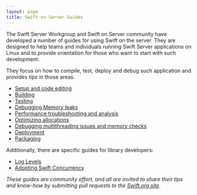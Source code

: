 ```yaml
---
layout: page
title: Swift on Server Guides
---
```


The Swift Server Workgroup and Swift on Server community have developed a number of guides for using Swift on the server.  They are designed to help teams and individuals running Swift Server applications on Linux and to provide orientation for those who want to start with such development.

They focus on how to compile, test, deploy and debug such application and provides tips in those areas.

- [Setup and code editing]({{site.url}}/server/guides/setup-and-ide-alternatives/)
- [Building]({{site.url}}/server/guides/building/)
- [Testing]({{site.url}}/server/guides/testing/)
- [Debugging Memory leaks]({{site.url}}/server/guides/memory-leaks-and-usage)
- [Performance troubleshooting and analysis]({{site.url}}/server/guides/performance)
- [Optimizing allocations]({{site.url}}/server/guides/allocations)
- [Debugging multithreading issues and memory checks]({{site.url}}/server/guides/llvm-sanitizers/)
- [Deployment]({{site.url}}/server/guides/deployment)
- [Packaging]({{site.url}}/server/guides/packaging)

Additionally, there are specific guides for library developers:

* [Log Levels]({{site.url}}/server/guides/libraries/log-levels)
* [Adopting Swift Concurrency]({{site.url}}/server/guides//libraries/concurrency-adoption-guidelines)

_These guides are community effort, and all are invited to share their tips and know-how by submitting pull requests to the [Swift.org site](https://github.com/apple/swift-org-website)_.